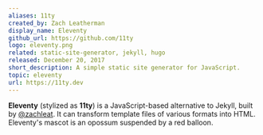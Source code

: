 ```yaml
---
aliases: 11ty
created_by: Zach Leatherman
display_name: Eleventy
github_url: https://github.com/11ty
logo: eleventy.png
related: static-site-generator, jekyll, hugo
released: December 20, 2017
short_description: A simple static site generator for JavaScript.
topic: eleventy
url: https://11ty.dev
---
```

**Eleventy** (stylized as **11ty**) is a JavaScript-based alternative to Jekyll, built by [@zachleat](https://twitter.com/zachleat). It can transform template files of various formats into HTML. Eleventy's mascot is an opossum suspended by a red balloon.
